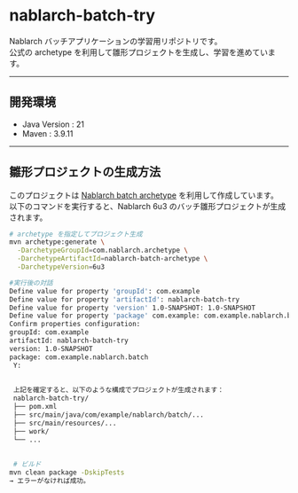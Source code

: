 # nablarch-batch-try

Nablarch バッチアプリケーションの学習用リポジトリです。  
公式の archetype を利用して雛形プロジェクトを生成し、学習を進めています。

---

## 開発環境

- Java Version : 21
- Maven : 3.9.11

---

## 雛形プロジェクトの生成方法

このプロジェクトは [Nablarch batch archetype](https://mvnrepository.com/artifact/com.nablarch.archetype/nablarch-batch-archetype) を利用して作成しています。  
以下のコマンドを実行すると、Nablarch 6u3 のバッチ雛形プロジェクトが生成されます。

```bash
# archetype を指定してプロジェクト生成
mvn archetype:generate \
  -DarchetypeGroupId=com.nablarch.archetype \
  -DarchetypeArtifactId=nablarch-batch-archetype \
  -DarchetypeVersion=6u3

#実行後の対話 
Define value for property 'groupId': com.example
Define value for property 'artifactId': nablarch-batch-try
Define value for property 'version' 1.0-SNAPSHOT: 1.0-SNAPSHOT
Define value for property 'package' com.example: com.example.nablarch.batch
Confirm properties configuration:
groupId: com.example
artifactId: nablarch-batch-try
version: 1.0-SNAPSHOT
package: com.example.nablarch.batch
 Y:
 
 
 上記を確定すると、以下のような構成でプロジェクトが生成されます：
 nablarch-batch-try/
 ├── pom.xml
 ├── src/main/java/com/example/nablarch/batch/...
 ├── src/main/resources/...
 ├── work/
 └── ...
 
 
 # ビルド
mvn clean package -DskipTests
→ エラーがなければ成功。
